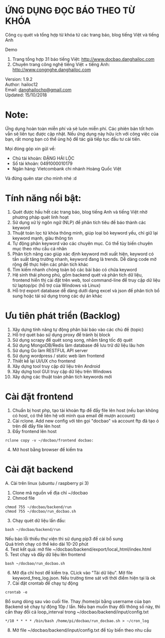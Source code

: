 # ỨNG DỤNG ĐỌC BÁO THEO TỪ KHÓA
Công cụ quét và tổng hợp từ khóa từ các trang báo, blog tiếng Việt và tiếng Anh 

Demo
1. Trang tổng hợp 31 báo tiếng Việt: http://www.docbao.danghailoc.com
2. Chuyên trang công nghệ tiếng Việt + tiếng Anh: http://www.congnghe.danghailoc.com


Version: 1.9.2  
Author: hailoc12  
Email: danghailochp@gmail.com  
Updated: 15/10/2018  

# Note:
Ứng dụng hoàn toàn miễn phí và sẽ luôn miễn phí. Các phiên bản tốt hơn vẫn sẽ liên tục được cập nhật. Nếu ứng dụng này hữu ích với công việc của bạn, rất mong bạn có thể ủng hộ để tác giả tiếp tục đầu tư cải tiến.

Mọi đóng góp xin gửi về:
- Chủ tài khoản: ĐẶNG HẢI LỘC
- Số tài khoản: 0491000010179
- Ngân hàng: Vietcombank chi nhánh Hoàng Quốc Việt 

Và đừng quên star cho mình nhé :d

# Tính năng nổi bật:
1. Quét được hầu hết các trang báo, blog tiếng Anh và tiếng Việt nhờ phương pháp quét linh hoạt
2. Sử dụng xử lý ngôn ngữ (NLP) để phân tích tiêu đề báo thành các keyword
3. Thuật toán lọc từ khóa thông minh, giúp loại bỏ keyword yếu, chỉ giữ lại keyword mạnh, giàu thông tin
4. Tự động phân keyword vào các chuyên mục. Có thể tùy biến chuyên mục theo nhu cầu cá nhân
5. Phân tích nâng cao giúp xác định keyword mới xuất hiện, keyword có tần suất tăng trưởng nhanh, keyword đang là trends. Dễ dàng code mở rộng để thực hiện các phân tích khác
6. Tìm kiếm nhanh chóng toàn bộ các bài báo có chứa keyword
7. Hệ sinh thái phong phú, gồm backend quét và phân tích dữ liệu, frontend hiển thị cài đặt trên web, tool command-line để truy cập dữ liệu từ laptop/pc (hỗ trợ của Windows và Linux)
8. Hỗ trợ export database dễ dàng dưới dạng excel và json để phân tích bổ sung hoặc tái sử dụng trong các dự án khác

# Ưu tiên phát triển (Backlog)
1. Xây dựng tính năng tự động phân bài báo vào các chủ đề (topic)
2. Hỗ trợ quét báo sử dụng proxy để tránh bị block
3. Sử dụng scrapy để quét song song, nhằm tăng tốc độ quét
4. Sử dụng MongoDB/Redis làm database để lưu trữ dữ liệu lâu hơn
5. Sử dụng Go làm RESTFUL API server
6. Sử dụng wordpress / static web làm frontend
7. Thiết kế lại UI/UX cho frontend
8. Xây dựng tool truy cập dữ liệu trên Android
9. Xây dựng tool GUI truy cập dữ liệu trên Windows
10. Xây dựng các thuật toán phân tích keywords mới

# Cài đặt frontend
1. Chuẩn bị host php, tạo tài khoản ftp để đẩy file lên host (nếu bạn không có host, có thể liên hệ với mình qua email để mượn account)
2. Cài rclone. Add new config với tên gọi "docbao" và account ftp đã tạo ỏ trên để đẩy file lên host
3. Đẩy frontend lên host
~~~~
rclone copy -v ~/docbao/frontend docbao:
~~~~
4. Mở host bằng browser để kiểm tra

# Cài đặt backend
A. Cài trên linux (ubuntu / raspberry pi 3)
1. Clone mã nguồn về địa chỉ ~/docbao
2. Chmod file
~~~~
chmod 755 ~/docbao/backend/run
chmod 755 ~/docbao/run_docbao.sh
~~~~
3. Chạy quét dữ liệu lần đầu: 
~~~~
bash ~/docbao/backend/run
~~~~
Nếu báo lỗi thiếu thư viện thì sử dụng pip3 để cài bổ sung  
Quá trình chạy có thể kéo dài 10-20 phút  
4. Test kết quả: mở file ~/docbao/backend/export/local_html/index.html  
5. Test chạy và đẩy dữ liệu lên frontend  
~~~~
bash ~/docbao/run_docbao.sh
~~~~
6. Mở địa chỉ host để kiểm tra. CLick vào "Tải dữ liệu". Mở file keyword_freq_log.json. Nếu trường time sát với thời điểm hiện tại là ok
7. Cài đặt crontab để chạy tự động
~~~~
crontab -e
~~~~
Bổ sung dòng sau vào cuối file. Thay /home/pi bằng username của bạn
Backend sẽ chạy tự động 10p / lần. Nếu bạn muốn thay đổi thông số này, thì cần thay đổi cả loop_interval trong ~/docbao/backend/input/config.txt
~~~~
*/10 * * * * /bin/bash /home/pi/docbao/run_docbao.sh > ~/cron_log
~~~~
8. Mở file ~/docbao/backend/input/config.txt để tùy biến theo nhu cầu



